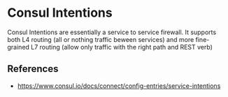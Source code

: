 # Consul Intentions

Consul Intentions are essentially a service to service firewall. It supports
both L4 routing (all or nothing traffic beween services) and more fine-grained
L7 routing (allow only traffic with the right path and REST verb)

## References

- https://www.consul.io/docs/connect/config-entries/service-intentions
